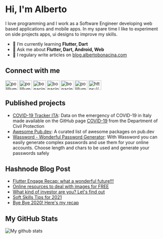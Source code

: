 # Hi, I'm Alberto
I love programming and I work as a Software Engineer developing web based applications and mobile apps. In my spare time I like to experiment on side projects apps, ui designs to improve my skills.

- 🌱 I’m currently learning **Flutter, Dart**
- 💬 Ask me about **Flutter, Dart, Android, Web**
- 📝 I regulary write articles on [blog.albertobonacina.com](https://blog.albertobonacina.com)

## Connect with me

<p align="left">
<a href="https://albertobonacina.com" target="blank"><img align="center" src="https://cdn.jsdelivr.net/npm/simple-icons@3.0.1/icons/brave.svg" alt="polilluminato" height="30" width="40" /></a>
<a href="https://twitter.com/polilluminato" target="blank"><img align="center" src="https://cdn.jsdelivr.net/npm/simple-icons@3.0.1/icons/twitter.svg" alt="polilluminato" height="30" width="40" /></a>
<a href="https://linkedin.com/in/bonacinaalberto" target="blank"><img align="center" src="https://cdn.jsdelivr.net/npm/simple-icons@3.0.1/icons/linkedin.svg" alt="bonacinaalberto" height="30" width="40" /></a>
<a href="https://blog.albertobonacina.com/" target="blank"><img align="center" src="https://cdn.jsdelivr.net/npm/simple-icons@3.0.1/icons/hashnode.svg" alt="bonacinaalberto" height="30" width="40" /></a>
<a href="https://www.pinterest.it/polilluminato/" target="blank"><img align="center" src="https://cdn.jsdelivr.net/npm/simple-icons@3.0.1/icons/pinterest.svg" alt="bonacinaalberto" height="30" width="40" /></a>
<a href="https://instagram.com/polilluminato" target="blank"><img align="center" src="https://cdn.jsdelivr.net/npm/simple-icons@3.0.1/icons/instagram.svg" alt="polilluminato" height="30" width="40" /></a>
<a href="https://blog.albertobonacina.com/rss.xml" target="blank"><img align="center" src="https://cdn.jsdelivr.net/npm/simple-icons@3.0.1/icons/rss.svg" alt="https://blog.albertobonacina.com/rss.xml" height="30" width="40" /></a>
</p>

## Published projects

- [COVID-19 Tracker ITA](https://covid19trackerita.it/): Data on the emergency of COVID-19 in Italy made available on the GitHub page [COVID-19](https://github.com/pcm-dpc/COVID-19) from the Department of Civil Protection
- [Awesome Pub.dev](https://github.com/polilluminato/awesome-pubdev): A curated list of awesome packages on pub.dev
- [Wassword - Wonderful Password Generator](https://play.google.com/store/apps/details?id=com.albertobonacina.wassword): With Wassword you can easily generate complex passwords and use them for your online accounts. Choose length and chars to be used and generate your passwords safely

## Hashnode Blog Post
<!-- HASHNODE:START -->
- [Flutter Engage Recap: what a wonderful future!!!](https://blog.albertobonacina.com/flutter-engage-recap-what-a-wonderful-future)
- [Online resources to deal with images for FREE](https://blog.albertobonacina.com/online-resources-to-deal-with-images-for-free)
- [What kind of investor are you? Let's find out](https://blog.albertobonacina.com/what-kind-of-investor-are-you)
- [Soft Skills Tips for 2021](https://blog.albertobonacina.com/soft-skills-tips-for-2021)
- [Bye Bye 2020! Here's my recap](https://blog.albertobonacina.com/bye-bye-2020-heres-my-recap)
<!-- HASHNODE:END -->

## My GitHub Stats

![My github stats](https://github-readme-stats.vercel.app/api?username=polilluminato&show_icons=true)

